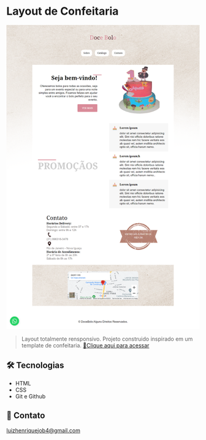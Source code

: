 # Layout de Confeitaria
![preview](DoceBolo-screen.png)
>Layout totalmente rensponsivo.
Projeto construido inspirado em um template de confeitaria.
[🔗Clique aqui para acessar](https://luizhenr1que.github.io/DoceBolo/index.html)

## 🛠 Tecnologias
- HTML
- CSS
- Git e Github

## 🤍 Contato
luizhenriquejob4@gmail.com 